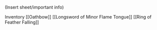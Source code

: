 (Insert sheet/important info)

Inventory
[[Oathbow]]
[[Longsword of Minor Flame Tongue]]
[[Ring of Feather Falling]]
